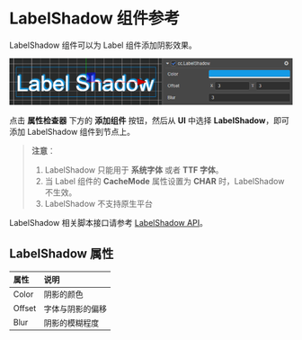 # LabelShadow 组件参考

LabelShadow 组件可以为 Label 组件添加阴影效果。

![label-shadow](label/label-shadow.png)

点击 **属性检查器** 下方的 **添加组件** 按钮，然后从 **UI** 中选择 **LabelShadow**，即可添加 LabelShadow 组件到节点上。

> **注意**：
>
> 1. LabelShadow 只能用于 **系统字体** 或者 **TTF 字体**。
> 2. 当 Label 组件的 **CacheMode** 属性设置为 **CHAR** 时，LabelShadow 不生效。
> 3. LabelShadow 不支持原生平台

LabelShadow 相关脚本接口请参考 [LabelShadow API](%__APIDOC__%/zh/class/LabelShadow)。

## LabelShadow 属性

| 属性 | 说明 |
| :----- | :------------ |
| Color  | 阴影的颜色      |
| Offset | 字体与阴影的偏移 |
| Blur   | 阴影的模糊程度   |
